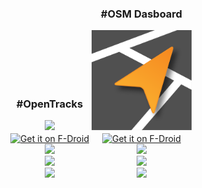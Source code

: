 <div style="margin: auto; text-align:center">
  <div style="display: inline-block">
    <h3>#OpenTracks</h3>
    <img src="{{ site.logo-url }}" style="width:10rem">
    <br>
    <a class="page-link" href="https://f-droid.org/packages/de.dennisguse.opentracks"><img alt="Get it on F-Droid" src="https://fdroid.gitlab.io/artwork/badge/get-it-on.png" style="height: 4rem;vertical-align: middle;"></a>
    <br>
    <a href="https://github.com/OpenTracksApp/OpenTracks/releases"><img src="https://img.shields.io/github/v/tag/OpenTracksApp/OpenTracks" /></a>
    <br>
    <img src="https://img.shields.io/f-droid/v/de.dennisguse.opentracks.svg" />
    <br>
    <a href="https://github.com/OpenTracksApp/OpenTracks/commits/main"><img src="https://img.shields.io/github/commits-since/OpenTracksApp/OpenTracks/latest" /></a>
  </div>
  <div style="display: inline-block">
    <h3>#OSM Dasboard</h3>
    <img src="/static/img/osmdashboard-logo.svg" style="width:10rem;">
    <br>
        <a class="page-link" href="https://f-droid.org/en/packages/de.storchp.opentracks.osmplugin/"><img alt="Get it on F-Droid" src="https://fdroid.gitlab.io/artwork/badge/get-it-on.png" style="height: 4rem;vertical-align: middle;"></a>
    <br>
    <a href="https://github.com/OpenTracksApp/OSMDashboard/releases"><img src="https://img.shields.io/github/v/tag/OpenTracksApp/OSMDashboard" /></a>
    <br>
    <img src="https://img.shields.io/f-droid/v/de.storchp.opentracks.osmplugin.svg" />
    <br>
    <a href="https://github.com/OpenTracksApp/OSMDashboard/commits/main"><img src="https://img.shields.io/github/commits-since/OpenTracksApp/OSMDashboard/latest" /></a>
  </div>
</div>
